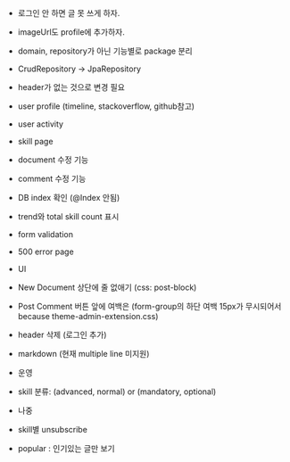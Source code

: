 - 로그인 안 하면 글 못 쓰게 하자.
- imageUrl도 profile에 추가하자.
- domain, repository가 아닌 기능별로 package 분리
- CrudRepository -> JpaRepository
- header가 없는 것으로 변경 필요

- user profile (timeline, stackoverflow, github참고)
- user activity
- skill page
- document 수정 기능
- comment 수정 기능
- DB index 확인 (@Index 안됨)
- trend와 total skill count 표시
- form validation
- 500 error page

- UI
- New Document 상단에 줄 없애기 (css: post-block)
- Post Comment 버튼 앞에 여백은 (form-group의 하단 여백 15px가 무시되어서 because theme-admin-extension.css)
- header 삭제 (로그인 추가)
- markdown (현재 multiple line 미지원)

- 운영
- skill 분류: (advanced, normal) or (mandatory, optional)

- 나중
- skill별 unsubscribe
- popular : 인기있는 글만 보기
